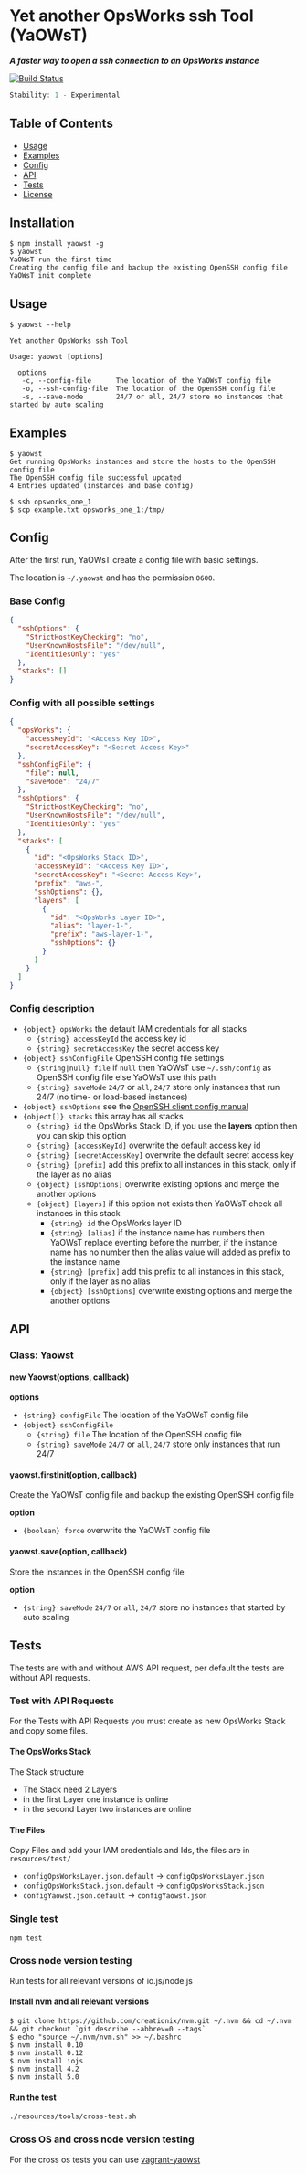 # Yet another OpsWorks ssh Tool (YaOWsT)

**_A faster way to open a ssh connection to an OpsWorks instance_**

[![Build Status](https://travis-ci.org/w4andy/node-yaowst.svg)](https://travis-ci.org/w4andy/node-yaowst)

```js
Stability: 1 - Experimental
```

## Table of Contents

  - [Usage](#usage)
  - [Examples](#examples)
  - [Config](#config)
  - [API](#api)
  - [Tests](#tests)
  - [License](./LICENSE)

## Installation

```
$ npm install yaowst -g
$ yaowst
YaOWsT run the first time
Creating the config file and backup the existing OpenSSH config file
YaOWsT init complete
```

## Usage

```
$ yaowst --help

Yet another OpsWorks ssh Tool

Usage: yaowst [options]

  options
   -c, --config-file      The location of the YaOWsT config file
   -o, --ssh-config-file  The location of the OpenSSH config file
   -s, --save-mode        24/7 or all, 24/7 store no instances that started by auto scaling

```

## Examples

```
$ yaowst
Get running OpsWorks instances and store the hosts to the OpenSSH config file
The OpenSSH config file successful updated
4 Entries updated (instances and base config)

$ ssh opsworks_one_1
$ scp example.txt opsworks_one_1:/tmp/
```

## Config

After the first run, YaOWsT create a config file with basic settings.

The location is `~/.yaowst` and has the permission `0600`.

### Base Config

```json
{
  "sshOptions": {
    "StrictHostKeyChecking": "no",
    "UserKnownHostsFile": "/dev/null",
    "IdentitiesOnly": "yes"
  },
  "stacks": []
}
```

### Config with all possible settings

```json
{
  "opsWorks": {
    "accessKeyId": "<Access Key ID>",
    "secretAccessKey": "<Secret Access Key>"
  },
  "sshConfigFile": {
    "file": null,
    "saveMode": "24/7"
  },
  "sshOptions": {
    "StrictHostKeyChecking": "no",
    "UserKnownHostsFile": "/dev/null",
    "IdentitiesOnly": "yes"
  },
  "stacks": [
    {
      "id": "<OpsWorks Stack ID>",
      "accessKeyId": "<Access Key ID>",
      "secretAccessKey": "<Secret Access Key>",
      "prefix": "aws-",
      "sshOptions": {},
      "layers": [
        {
          "id": "<OpsWorks Layer ID>",
          "alias": "layer-1-",
          "prefix": "aws-layer-1-",
          "sshOptions": {}
        }
      ]
    }
  ]
}
```

### Config description
  - `{object} opsWorks` the default IAM credentials for all stacks
    - `{string} accessKeyId` the access key id
    - `{string} secretAccessKey` the secret access key
  - `{object} sshConfigFile` OpenSSH config file settings
    - `{string|null} file` if `null` then YaOWsT use `~/.ssh/config` as OpenSSH config file else YaOWsT use this path
    - `{string} saveMode` `24/7` or `all`, `24/7` store only instances that run 24/7 (no time- or load-based instances)
  - `{object} sshOptions` see the [OpenSSH client config manual](http://www.openbsd.org/cgi-bin/man.cgi/OpenBSD-current/man5/ssh_config.5?query=ssh_config&sec=5)
  - `{object[]} stacks` this array has all stacks
    - `{string} id` the OpsWorks Stack ID, if you use the **layers** option then you can skip this option
    - `{string} [accessKeyId]` overwrite the default access key id
    - `{string} [secretAccessKey]` overwrite the default secret access key
    - `{string} [prefix]` add this prefix to all instances in this stack, only if the layer as no alias
    - `{object} [sshOptions]` overwrite existing options and merge the another options
    - `{object} [layers]` if this option not exists then YaOWsT check all instances in this stack
      - `{string} id` the OpsWorks layer ID
      - `{string} [alias]` if the instance name has numbers then YaOWsT replace eventing before the number, if the instance name has no number then the alias value will added as prefix to the instance name
      - `{string} [prefix]` add this prefix to all instances in this stack, only if the layer as no alias
      - `{object} [sshOptions]` overwrite existing options and merge the another options

## API

### Class: Yaowst

#### new Yaowst(options, callback)

**options**

  - `{string} configFile` The location of the YaOWsT config file
  - `{object} sshConfigFile`
    - `{string} file` The location of the OpenSSH config file
    - `{string} saveMode` `24/7` or `all`, `24/7` store only instances that run 24/7

#### yaowst.firstInit(option, callback)

Create the YaOWsT config file and backup the existing OpenSSH config file

**option**

  - `{boolean} force` overwrite the YaOWsT config file

#### yaowst.save(option, callback)

Store the instances in the OpenSSH config file

**option**

  - `{string} saveMode` `24/7` or `all`, `24/7` store no instances that started by auto scaling

## Tests

The tests are with and without AWS API request, per default the tests are without API requests.


### Test with API Requests

For the Tests with API Requests you must create as new OpsWorks Stack and copy some files.

#### The OpsWorks Stack

The Stack structure

  - The Stack need 2 Layers
  - in the first Layer one instance is online
  - in the second Layer two instances are online

#### The Files

Copy Files and add your IAM credentials and Ids, the files are in `resources/test/`

  - `configOpsWorksLayer.json.default` -> `configOpsWorksLayer.json`
  - `configOpsWorksStack.json.default` -> `configOpsWorksStack.json`
  - `configYaowst.json.default` -> `configYaowst.json`


### Single test

```
npm test
```

### Cross node version testing

Run tests for all relevant versions of io.js/node.js

#### Install nvm and all relevant versions

```
$ git clone https://github.com/creationix/nvm.git ~/.nvm && cd ~/.nvm && git checkout `git describe --abbrev=0 --tags`
$ echo "source ~/.nvm/nvm.sh" >> ~/.bashrc
$ nvm install 0.10
$ nvm install 0.12
$ nvm install iojs
$ nvm install 4.2
$ nvm install 5.0
```

#### Run the test

```
./resources/tools/cross-test.sh
```

### Cross OS and cross node version testing

For the cross os tests you can use [vagrant-yaowst](https://github.com/w4andy/vagrant-yaowst)